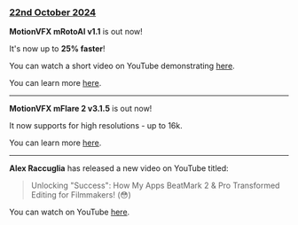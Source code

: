 ### [22nd October 2024](/news/20241022)

**MotionVFX mRotoAI v1.1** is out now!

It's now up to **25% faster**!

You can watch a short video on YouTube demonstrating [here](https://www.youtube.com/shorts/RFzAiQrmcRY).

You can learn more [here](https://www.motionvfx.com/store,mrotoai,p3922.html).

---

**MotionVFX mFlare 2 v3.1.5** is out now!

It now supports for high resolutions - up to 16k.

You can learn more [here](https://www.motionvfx.com/store,mflare-2,p2202.html).

---

**Alex Raccuglia** has released a new video on YouTube titled:

> Unlocking "Success": How My Apps BeatMark 2 & Pro Transformed Editing for Filmmakers! (😳)

You can watch on YouTube [here](https://www.youtube.com/watch?v=V1DoHIxg5ig).